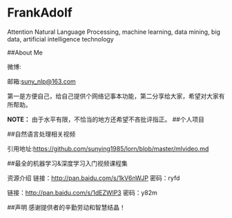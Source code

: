# FrankAdolf
Attention Natural Language Processing, machine learning, data mining, big data, artificial intelligence technology

##About Me

微博:

邮箱:suny_nlp@163.com

第一是方便自己，给自己提供个网络记事本功能，第二分享给大家，希望对大家有所帮助。

**NOTE：** 由于水平有限，不恰当的地方还希望不吝批评指正。
##个人项目

##自然语言处理相关视频

引用地址:https://github.com/sunying1985/lorn/blob/master/mlvideo.md

##最全的机器学习&深度学习入门视频课程集

资源介绍
链接：http://pan.baidu.com/s/1kV6nWJP 密码：ryfd

链接：http://pan.baidu.com/s/1dEZWlP3 密码：y82m

##声明
感谢提供者的辛勤劳动和智慧结晶！

